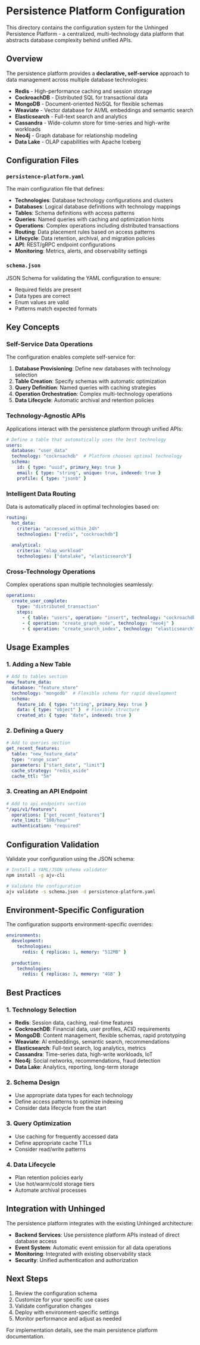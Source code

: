 # Persistence Platform Configuration

This directory contains the configuration system for the Unhinged Persistence Platform - a centralized, multi-technology data platform that abstracts database complexity behind unified APIs.

## Overview

The persistence platform provides a **declarative, self-service** approach to data management across multiple database technologies:

- **Redis** - High-performance caching and session storage
- **CockroachDB** - Distributed SQL for transactional data
- **MongoDB** - Document-oriented NoSQL for flexible schemas
- **Weaviate** - Vector database for AI/ML embeddings and semantic search
- **Elasticsearch** - Full-text search and analytics
- **Cassandra** - Wide-column store for time-series and high-write workloads
- **Neo4j** - Graph database for relationship modeling
- **Data Lake** - OLAP capabilities with Apache Iceberg

## Configuration Files

### `persistence-platform.yaml`
The main configuration file that defines:
- **Technologies**: Database technology configurations and clusters
- **Databases**: Logical database definitions with technology mappings
- **Tables**: Schema definitions with access patterns
- **Queries**: Named queries with caching and optimization hints
- **Operations**: Complex operations including distributed transactions
- **Routing**: Data placement rules based on access patterns
- **Lifecycle**: Data retention, archival, and migration policies
- **API**: REST/gRPC endpoint configurations
- **Monitoring**: Metrics, alerts, and observability settings

### `schema.json`
JSON Schema for validating the YAML configuration to ensure:
- Required fields are present
- Data types are correct
- Enum values are valid
- Patterns match expected formats

## Key Concepts

### Self-Service Data Operations

The configuration enables complete self-service for:

1. **Database Provisioning**: Define new databases with technology selection
2. **Table Creation**: Specify schemas with automatic optimization
3. **Query Definition**: Named queries with caching strategies
4. **Operation Orchestration**: Complex multi-technology operations
5. **Data Lifecycle**: Automatic archival and retention policies

### Technology-Agnostic APIs

Applications interact with the persistence platform through unified APIs:

```yaml
# Define a table that automatically uses the best technology
users:
  database: "user_data"
  technology: "cockroachdb"  # Platform chooses optimal technology
  schema:
    id: { type: "uuid", primary_key: true }
    email: { type: "string", unique: true, indexed: true }
    profile: { type: "jsonb" }
```

### Intelligent Data Routing

Data is automatically placed in optimal technologies based on:

```yaml
routing:
  hot_data:
    criteria: "accessed_within_24h"
    technologies: ["redis", "cockroachdb"]
    
  analytical:
    criteria: "olap_workload"
    technologies: ["datalake", "elasticsearch"]
```

### Cross-Technology Operations

Complex operations span multiple technologies seamlessly:

```yaml
operations:
  create_user_complete:
    type: "distributed_transaction"
    steps:
      - { table: "users", operation: "insert", technology: "cockroachdb" }
      - { operation: "create_graph_node", technology: "neo4j" }
      - { operation: "create_search_index", technology: "elasticsearch" }
```

## Usage Examples

### 1. Adding a New Table

```yaml
# Add to tables section
new_feature_data:
  database: "feature_store"
  technology: "mongodb"  # Flexible schema for rapid development
  schema:
    feature_id: { type: "string", primary_key: true }
    data: { type: "object" }  # Flexible structure
    created_at: { type: "date", indexed: true }
```

### 2. Defining a Query

```yaml
# Add to queries section
get_recent_features:
  table: "new_feature_data"
  type: "range_scan"
  parameters: ["start_date", "limit"]
  cache_strategy: "redis_aside"
  cache_ttl: "5m"
```

### 3. Creating an API Endpoint

```yaml
# Add to api.endpoints section
"/api/v1/features":
  operations: ["get_recent_features"]
  rate_limit: "100/hour"
  authentication: "required"
```

## Configuration Validation

Validate your configuration using the JSON schema:

```bash
# Install a YAML/JSON schema validator
npm install -g ajv-cli

# Validate the configuration
ajv validate -s schema.json -d persistence-platform.yaml
```

## Environment-Specific Configuration

The configuration supports environment-specific overrides:

```yaml
environments:
  development:
    technologies:
      redis: { replicas: 1, memory: "512MB" }
      
  production:
    technologies:
      redis: { replicas: 3, memory: "4GB" }
```

## Best Practices

### 1. Technology Selection
- **Redis**: Session data, caching, real-time features
- **CockroachDB**: Financial data, user profiles, ACID requirements
- **MongoDB**: Content management, flexible schemas, rapid prototyping
- **Weaviate**: AI embeddings, semantic search, recommendations
- **Elasticsearch**: Full-text search, log analytics, metrics
- **Cassandra**: Time-series data, high-write workloads, IoT
- **Neo4j**: Social networks, recommendations, fraud detection
- **Data Lake**: Analytics, reporting, long-term storage

### 2. Schema Design
- Use appropriate data types for each technology
- Define access patterns to optimize indexing
- Consider data lifecycle from the start

### 3. Query Optimization
- Use caching for frequently accessed data
- Define appropriate cache TTLs
- Consider read/write patterns

### 4. Data Lifecycle
- Plan retention policies early
- Use hot/warm/cold storage tiers
- Automate archival processes

## Integration with Unhinged

The persistence platform integrates with the existing Unhinged architecture:

- **Backend Services**: Use persistence platform APIs instead of direct database access
- **Event System**: Automatic event emission for all data operations
- **Monitoring**: Integrated with existing observability stack
- **Security**: Unified authentication and authorization

## Next Steps

1. Review the configuration schema
2. Customize for your specific use cases
3. Validate configuration changes
4. Deploy with environment-specific settings
5. Monitor performance and adjust as needed

For implementation details, see the main persistence platform documentation.

